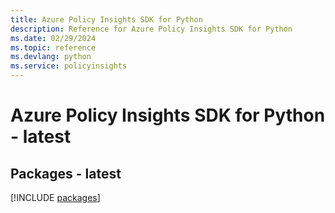 ```yaml
---
title: Azure Policy Insights SDK for Python
description: Reference for Azure Policy Insights SDK for Python
ms.date: 02/29/2024
ms.topic: reference
ms.devlang: python
ms.service: policyinsights
---
```

# Azure Policy Insights SDK for Python - latest
## Packages - latest
[!INCLUDE [packages](policy-insights-index.md)]
